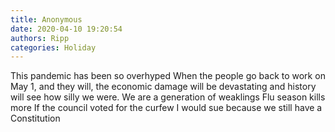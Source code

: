 ```yaml
---
title: Anonymous
date: 2020-04-10 19:20:54
authors: Ripp
categories: Holiday
---
```


 This pandemic has been so overhyped 
When the people go back to work on May 1, and they will, the economic damage will be devastating and history will see how silly we were.   We are a generation of weaklings
Flu season kills more
If the council voted for the curfew I would sue because we still have a Constitution